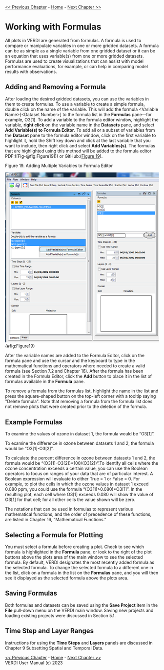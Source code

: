 <!-- BEGIN COMMENT -->
  
[<< Previous Chapter](VERDI_ch06.md) - [Home](README.md) - [Next Chapter >>](VERDI_ch08.md)

<!-- END COMMENT -->

Working with Formulas
=====================

All plots in VERDI are generated from formulas. A formula is used to compare or manipulate variables in one or more gridded datasets. A formula can be as simple as a single variable from one gridded dataset or it can be an equation that uses variable(s) from one or more gridded datasets. Formulas are used to create visualizations that can assist with model performance evaluations, for example, or can help in comparing model results with observations.

Adding and Removing a Formula
-----------------------------

After loading the desired gridded datasets, you can use the variables in them to create formulas. To use a variable to create a simple formula, double click on the name of the variable. This will add the formula &lt;Variable Name&gt;[&lt;Dataset Number&gt;] to the formula list in the **Formulas** pane—for example, O3[1]. To add a variable to the formula editor window, highlight the variable, **right click** on the variable name in the **Datasets** pane, and select **Add Variable(s) to Formula Editor**. To add all or a subset of variables from the **Dataset** pane to the formula editor window, click on the first variable to highlight it, hold the Shift key down and click at the last variable that you want to include, then right click and select **Add Variables(s)**. The formulas that are highlighted using this method will be added to the formula editor PDF:([Fig-@fig:Figure19])) or GitHub:([Figure 19](#Figure19)).

<!-- BEGIN COMMENT -->

<a id=Figure19></a>
Figure 19. Adding Multiple Variables to Formula Editor<br>

<!-- END COMMENT -->

![Adding Multiple Variables to Formula Editor](./media/image019.png){#fig:Figure19}

After the variable names are added to the Formula Editor, click on the formula pane and use the cursor and the keyboard to type in the mathematical functions and operators where needed to create a valid formula (see Section 7.2 and Chapter 16). After the formula has been created in the Formula Editor, click the **Add** button to place it in the list of formulas available in the **Formula** pane.

To remove a formula from the formulas list, highlight the name in the list and press the square-shaped button on the top-left corner with a tooltip saying "Delete formula". Note that removing a formula from the formula list does not remove plots that were created prior to the deletion of the formula.

Example Formulas
----------------

To examine the values of ozone in dataset 1, the formula would be “O3[1]”.

To examine the difference in ozone between datasets 1 and 2, the formula would be “O3[1]-O3[2]”.

To calculate the percent difference in ozone between datasets 1 and 2, the formula would be “(O3[1]-O3[2])*100/(O3[2])”.To identify all cells where the ozone concentration exceeds a certain value, you can use the Boolean operators to focus on ranges of your data that are of particular interest. A Boolean expression will evaluate to either True = 1 or False = 0. For example, to plot the cells in which the ozone values in dataset 1 exceed 0.080 ppm, you could use the formula “(O3[1]&gt;0.080)*O3[1]”. In the resulting plot, each cell where O3[1] exceeds 0.080 will show the value of O3[1] for that cell; for all other cells the value shown will be zero.

The notations that can be used in formulas to represent various mathematical functions, and the order of precedence of these functions, are listed in Chapter 16, “Mathematical Functions.”

Selecting a Formula for Plotting
--------------------------------

You must select a formula before creating a plot. Check to see which formula is highlighted in the **Formula** pane, or look to the right of the plot buttons above the plots area of the main window to see the selected formula. By default, VERDI designates the most recently added formula as the selected formula. To change the selected formula to a different one in the list, click on a formula in the list on the **Formulas** pane, and you will then see it displayed as the selected formula above the plots area.

Saving Formulas
---------------

Both formulas and datasets can be saved using the **Save Project** item in the **File** pull-down menu on the VERDI main window. Saving new projects and loading existing projects were discussed in Section 5.1.

Time Step and Layer Ranges
--------------------------

Instructions for using the **Time Steps** and **Layers** panels are discussed in Chapter 9 Subsetting Spatial and Temporal Data.


<!-- BEGIN COMMENT -->

[<< Previous Chapter](VERDI_ch06.md) - [Home](README.md) - [Next Chapter >>](VERDI_ch08.md)<br>
VERDI User Manual (c) 2023<br>

<!-- END COMMENT -->
